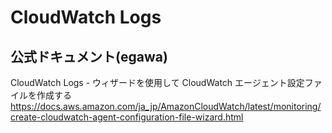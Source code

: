 # CloudWatch Logs

## 公式ドキュメント(egawa)

CloudWatch Logs - ウィザードを使用して CloudWatch エージェント設定ファイルを作成する
https://docs.aws.amazon.com/ja_jp/AmazonCloudWatch/latest/monitoring/create-cloudwatch-agent-configuration-file-wizard.html
